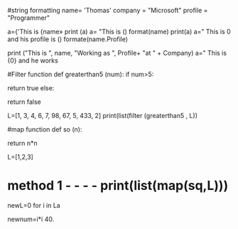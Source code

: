

 #string formatting
name= 'Thomas'
company = "Microsoft"
profile = "Programmer"

 a={'This is {name»
print (a)
 a= "This is () format(name)
 print(a)
 a=" This is 0 and his profile is () formate(name.Profile)

print ("This is ", name, "Working as ", Profile+ "at " + Company)
a=" This is {0} and he works

 #Filter function
def greaterthan5 (num):
 if num>5:

return true
 else:

return false

 L=[1, 3, 4, 6, 7, 98, 67, 5, 433, 2]
 print(list(filter (greaterthan5 , L))
 
 
 #map function
def so (n):

return n*n

L=[1,2,3]
# method 1 - - - - print(list(map(sq,L)))
 newL=0
for i in La

newnum=i*i
40.
